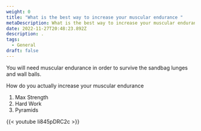 ```yaml
---
weight: 0
title: "What is the best way to increase your muscular endurance "
metaDescription: What is the best way to increase your muscular endurance
date: 2022-11-27T20:48:23.892Z
description: .
tags:
  - General
draft: false
---
```



You will need muscular endurance in order to survive the sandbag lunges and wall balls.

How do you actually increase your muscular endurance 

1.  Max Strength
2. Hard Work
3. Pyramids



{{< youtube Ii845pDRC2c >}}